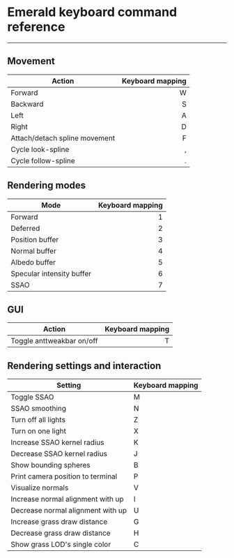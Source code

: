 # Emerald keyboard command reference
------------

## Movement 

| Action  | Keyboard mapping |
| ------- | ---------------: |
| Forward | W |
| Backward | S |
| Left | A |
| Right | D |
| Attach/detach spline movement | F |
| Cycle look-spline | , |
| Cycle follow-spline | . |


## Rendering modes

| Mode    | Keyboard mapping |
| ------- | ---------------: |
| Forward | 1 |
| Deferred | 2 |
| Position buffer | 3 |
| Normal buffer | 4 |
| Albedo buffer | 5 |
| Specular intensity buffer | 6 |
| SSAO | 7 |

## GUI

| Action  | Keyboard mapping |
| ------- | ---------------: |
| Toggle anttweakbar on/off | T |

## Rendering settings and interaction

| Setting | Keyboard mapping |
| ------- | ---------------- |
| Toggle SSAO | M |
| SSAO smoothing | N |
| Turn off all lights | Z |
| Turn on one light | X |
| Increase SSAO kernel radius | K |
| Decrease SSAO kernel radius | J |
| Show bounding spheres | B |
| Print camera position to terminal | P |
| Visualize normals | V |
| Increase normal alignment with up | I |
| Decrease normal alignment with up | U |
| Increase grass draw distance | G |
| Decrease grass draw distance | H |
| Show grass LOD's single color | C |
